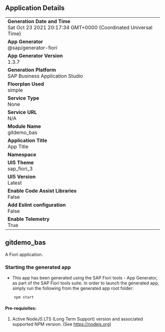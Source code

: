 ## Application Details
|               |
| ------------- |
|**Generation Date and Time**<br>Sat Oct 23 2021 20:17:34 GMT+0000 (Coordinated Universal Time)|
|**App Generator**<br>@sap/generator-fiori|
|**App Generator Version**<br>1.3.7|
|**Generation Platform**<br>SAP Business Application Studio|
|**Floorplan Used**<br>simple|
|**Service Type**<br>None|
|**Service URL**<br>N/A
|**Module Name**<br>gitdemo_bas|
|**Application Title**<br>App Title|
|**Namespace**<br>|
|**UI5 Theme**<br>sap_fiori_3|
|**UI5 Version**<br>Latest|
|**Enable Code Assist Libraries**<br>False|
|**Add Eslint configuration**<br>False|
|**Enable Telemetry**<br>True|

## gitdemo_bas

A Fiori application.

### Starting the generated app

-   This app has been generated using the SAP Fiori tools - App Generator, as part of the SAP Fiori tools suite.  In order to launch the generated app, simply run the following from the generated app root folder:

```
    npm start
```

#### Pre-requisites:

1. Active NodeJS LTS (Long Term Support) version and associated supported NPM version.  (See https://nodejs.org)


